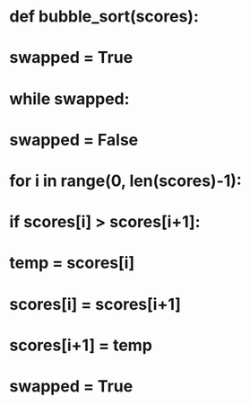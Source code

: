 # def bubble_sort(scores):
#      swapped = True
#      while swapped: 
#         swapped = False
#         for i in range(0, len(scores)-1):
#             if scores[i] > scores[i+1]:
#                 temp = scores[i] 
#                 scores[i] = scores[i+1] 
#                 scores[i+1] = temp 
#                 swapped = True